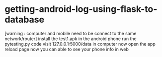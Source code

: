 # getting-android-log-using-flask-to-database
[warning : computer and mobile need to be connect to the same network/router]
install the test1.apk in the android phone
run the pytesting.py code
visit 127.0.0.1:5000/data in computer
now open the app
reload page now 
you can able to see your phone info in web
